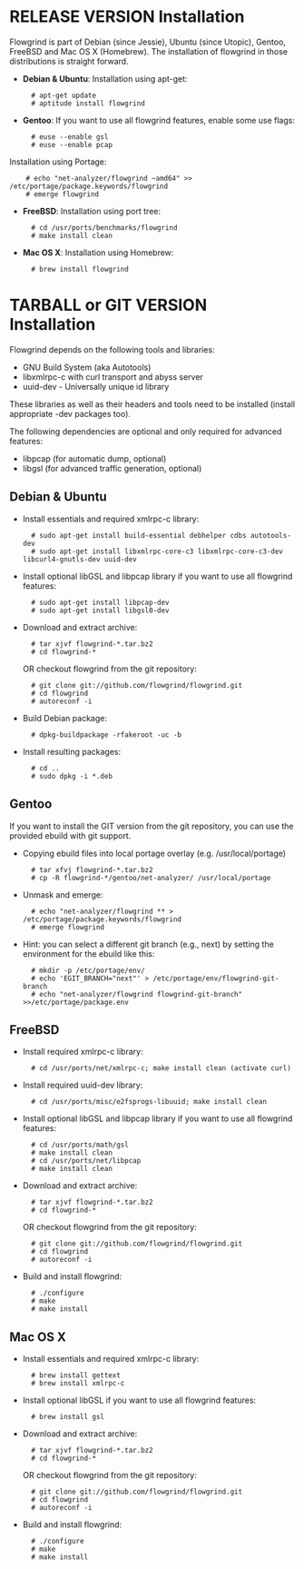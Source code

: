 RELEASE VERSION Installation
============================

Flowgrind is part of Debian (since Jessie), Ubuntu (since Utopic), Gentoo, FreeBSD and Mac OS X (Homebrew). The installation of flowgrind in those distributions is straight forward.

* **Debian & Ubuntu**: Installation using apt-get:

        # apt-get update
        # aptitude install flowgrind

* **Gentoo**: If you want to use all flowgrind features, enable some use flags:

        # euse --enable gsl
        # euse --enable pcap

 Installation using Portage:

        # echo "net-analyzer/flowgrind ~amd64" >> /etc/portage/package.keywords/flowgrind
        # emerge flowgrind

* **FreeBSD**: Installation using port tree:

        # cd /usr/ports/benchmarks/flowgrind
        # make install clean

* **Mac OS X**: Installation using Homebrew:

        # brew install flowgrind


TARBALL or GIT VERSION Installation
===================================

Flowgrind depends on the following tools and libraries:

* GNU Build System (aka Autotools)
* libxmlrpc-c with curl transport and abyss server
* uuid-dev - Universally unique id library

These libraries as well as their headers and tools need to be installed (install appropriate -dev packages too).

The following dependencies are optional and only required for advanced features:

* libpcap (for automatic dump, optional)
* libgsl (for advanced traffic generation, optional)


Debian & Ubuntu
---------------

* Install essentials and required xmlrpc-c library:

        # sudo apt-get install build-essential debhelper cdbs autotools-dev
        # sudo apt-get install libxmlrpc-core-c3 libxmlrpc-core-c3-dev libcurl4-gnutls-dev uuid-dev

* Install optional libGSL and libpcap library if you want to use all flowgrind features:

        # sudo apt-get install libpcap-dev
        # sudo apt-get install libgsl0-dev

* Download and extract archive:

        # tar xjvf flowgrind-*.tar.bz2
        # cd flowgrind-*

  OR checkout flowgrind from the git repository:

        # git clone git://github.com/flowgrind/flowgrind.git
        # cd flowgrind
        # autoreconf -i

* Build Debian package:

        # dpkg-buildpackage -rfakeroot -uc -b

* Install resulting packages:

        # cd ..
        # sudo dpkg -i *.deb

Gentoo
------

If you want to install the GIT version from the git repository, you can use the provided ebuild with git support.

* Copying ebuild files into local portage overlay (e.g. /usr/local/portage)

        # tar xfvj flowgrind-*.tar.bz2
        # cp -R flowgrind-*/gentoo/net-analyzer/ /usr/local/portage

* Unmask and emerge:

        # echo "net-analyzer/flowgrind ** > /etc/portage/package.keywords/flowgrind
        # emerge flowgrind

* Hint: you can select a different git branch (e.g., next) by setting the environment for the ebuild like this:

        # mkdir -p /etc/portage/env/
        # echo 'EGIT_BRANCH="next"' > /etc/portage/env/flowgrind-git-branch
        # echo "net-analyzer/flowgrind flowgrind-git-branch" >>/etc/portage/package.env


FreeBSD
-------

* Install required xmlrpc-c library:

        # cd /usr/ports/net/xmlrpc-c; make install clean (activate curl)

* Install required uuid-dev library:

        # cd /usr/ports/misc/e2fsprogs-libuuid; make install clean

* Install optional libGSL and libpcap library if you want to use all flowgrind features:

        # cd /usr/ports/math/gsl
        # make install clean
        # cd /usr/ports/net/libpcap
        # make install clean

* Download and extract archive:

        # tar xjvf flowgrind-*.tar.bz2
        # cd flowgrind-*

  OR checkout flowgrind from the git repository:

        # git clone git://github.com/flowgrind/flowgrind.git
        # cd flowgrind
        # autoreconf -i

* Build and install flowgrind:

        # ./configure
        # make
        # make install


Mac OS X
--------

* Install essentials and required xmlrpc-c library:

        # brew install gettext
        # brew install xmlrpc-c

* Install optional libGSL if you want to use all flowgrind features:

        # brew install gsl

* Download and extract archive:

        # tar xjvf flowgrind-*.tar.bz2
        # cd flowgrind-*

  OR checkout flowgrind from the git repository:

        # git clone git://github.com/flowgrind/flowgrind.git
        # cd flowgrind
        # autoreconf -i

* Build and install flowgrind:

        # ./configure
        # make
        # make install
